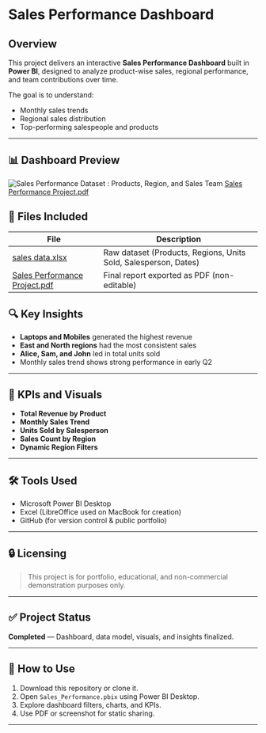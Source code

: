 # Sales Performance Dashboard
## Overview
This project delivers an interactive **Sales Performance Dashboard** built in **Power BI**, designed to analyze product-wise sales, regional performance, and team contributions over time.

The goal is to understand:
- Monthly sales trends
- Regional sales distribution
- Top-performing salespeople and products

---

## 📊 Dashboard Preview
![Sales Performance Dataset : Products, Region, and Sales Team](https://github.com/user-attachments/assets/45679583-2084-4bb3-9033-079d8ee54720)
[Sales Performance Project.pdf](https://github.com/user-attachments/files/19962799/Sales.Performance.Project.pdf)


## 📂 Files Included

| File | Description |
|------|-------------|
[sales data.xlsx](https://github.com/user-attachments/files/19962875/sales.data.xlsx) | Raw dataset (Products, Regions, Units Sold, Salesperson, Dates) |
[Sales Performance Project.pdf](https://github.com/user-attachments/files/19962883/Sales.Performance.Project.pdf) | Final report exported as PDF (non-editable) |---

## 🔍 Key Insights

- **Laptops and Mobiles** generated the highest revenue
- **East and North regions** had the most consistent sales
- **Alice, Sam, and John** led in total units sold
- Monthly sales trend shows strong performance in early Q2

---

## 🎯 KPIs and Visuals

- **Total Revenue by Product**
- **Monthly Sales Trend**
- **Units Sold by Salesperson**
- **Sales Count by Region**
- **Dynamic Region Filters**

---

## 🛠 Tools Used

- Microsoft Power BI Desktop
- Excel (LibreOffice used on MacBook for creation)
- GitHub (for version control & public portfolio)

---

## 🔒 Licensing

> This project is for portfolio, educational, and non-commercial demonstration purposes only.

---

## ✅ Project Status
**Completed** — Dashboard, data model, visuals, and insights finalized.

---

## 📎 How to Use

1. Download this repository or clone it.
2. Open `Sales_Performance.pbix` using Power BI Desktop.
3. Explore dashboard filters, charts, and KPIs.
4. Use PDF or screenshot for static sharing.

---
